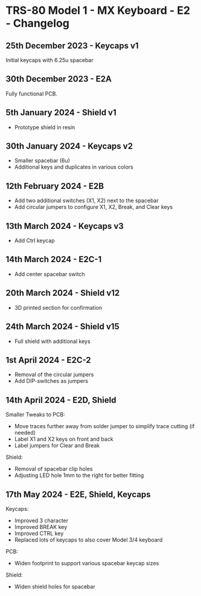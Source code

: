 # TRS-80 Model 1 - MX Keyboard - E2 - Changelog

## 25th December 2023 - Keycaps v1

Initial keycaps with 6.25u spacebar

## 30th December 2023 - E2A

Fully functional PCB.

## 5th January 2024 - Shield v1

- Prototype shield in resin

## 30th January 2024 - Keycaps v2

- Smaller spacebar (6u)
- Additional keys and duplicates in various colors

## 12th February 2024 - E2B

- Add two additional switches (X1, X2) next to the spacebar
- Add circular jumpers to configure X1, X2, Break, and Clear keys

## 13th March 2024 - Keycaps v3

- Add Ctrl keycap

## 14th March 2024 - E2C-1

- Add center spacebar switch

## 20th March 2024 - Shield v12

- 3D printed section for confirmation

## 24th March 2024 - Shield v15

- Full shield with additional keys

## 1st April 2024 - E2C-2

- Removal of the circular jumpers
- Add DIP-switches as jumpers

## 14th April 2024 - E2D, Shield

Smaller Tweaks to PCB:

- Move traces further away from solder jumper to simplify trace cutting (if needed)
- Label X1 and X2 keys on front and back
- Label jumpers for Clear and Break

Shield:

- Removal of spacebar clip holes
- Adjusting LED hole 1mm to the right for better fitting

## 17th May 2024 - E2E, Shield, Keycaps

Keycaps:

- Improved 3 character
- Improved BREAK key
- Improved CTRL key
- Replaced lots of keycaps to also cover Model 3/4 keyboard

PCB:

- Widen footprint to support various spacebar keycap sizes

Shield:

- Widen shield holes for spacebar